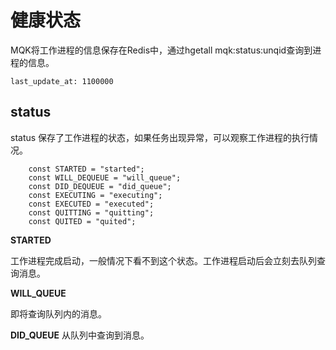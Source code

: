 健康状态
========

MQK将工作进程的信息保存在Redis中，通过hgetall mqk:status:unqid查询到进程的信息。

```
last_update_at: 1100000
```

status
-------

status 保存了工作进程的状态，如果任务出现异常，可以观察工作进程的执行情况。

```
    const STARTED = "started";
    const WILL_DEQUEUE = "will_queue";
    const DID_DEQUEUE = "did_queue";
    const EXECUTING = "executing";
    const EXECUTED = "executed";
    const QUITTING = "quitting";
    const QUITED = "quited";
```

**STARTED**

工作进程完成启动，一般情况下看不到这个状态。工作进程启动后会立刻去队列查询消息。

**WILL_QUEUE**

即将查询队列内的消息。

**DID_QUEUE**
 从队列中查询到消息。